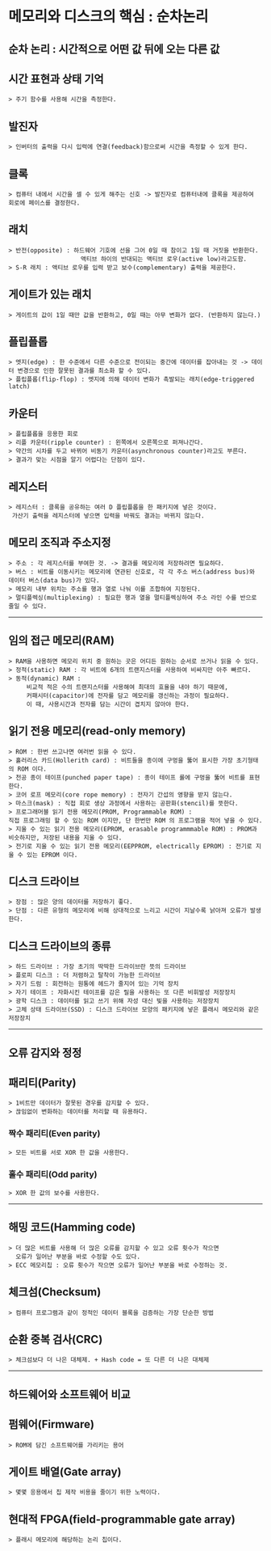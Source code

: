 # 메모리와 디스크의 핵심 : 순차논리

## 순차 논리 : 시간적으로 어떤 값 뒤에 오는 다른 값

## 시간 표현과 상태 기억
    > 주기 함수를 사용해 시간을 측정한다.

## 발진자
    > 인버터의 출력을 다시 입력에 연결(feedback)함으로써 시간을 측정할 수 있게 한다.

## 클록
    > 컴퓨터 내에서 시간을 셀 수 있게 해주는 신호 -> 발진자로 컴퓨터내에 클록을 제공하여 회로에 페이스를 결정한다.

## 래치
    > 반전(opposite) : 하드웨어 기호에 선을 그어 0일 때 참이고 1일 때 거짓을 반환한다. 
                        액티브 하이의 반대되는 액티브 로우(active low)라고도함.
    > S-R 래치 : 액티브 로우를 입력 받고 보수(complementary) 출력을 제공한다.

## 게이트가 있는 래치
    > 게이트의 값이 1일 때만 값을 반환하고, 0일 때는 아무 변화가 없다. (반환하지 않는다.)

## 플립플롭
    > 엣지(edge) : 한 수준에서 다른 수준으로 전이되는 중간에 데이터를 잡아내는 것 -> 데이터 변경으로 인한 잘못된 결과를 최소화 할 수 있다.
    > 플립플롭(flip-flop) : 엣지에 의해 데이터 변화가 촉발되는 래치(edge-triggered latch)

## 카운터
    > 플립플롭을 응용한 회로
    > 리플 카운터(ripple counter) : 왼쪽에서 오른쪽으로 퍼져나간다. 
    > 약간의 시차를 두고 바뀌어 비동기 카운터(asynchronous counter)라고도 부른다.
    > 결과가 맞는 시점을 알기 어렵다는 단점이 있다.

## 레지스터
    > 레지스터 : 클록을 공유하는 여러 D 플립플롭을 한 패키지에 넣은 것이다.
     가산기 출력을 레지스터에 넣으면 입력을 바꿔도 결과는 바뀌지 않는다.

## 메모리 조직과 주소지정
    > 주소 : 각 레지스터를 부여한 것. -> 결과를 메모리에 저장하려면 필요하다.
    > 버스 : 비트를 이동시키는 메모리에 연관된 신호로, 각 각 주소 버스(address bus)와 데이터 버스(data bus)가 있다.
    > 메모리 내부 위치는 주소를 행과 열로 나눠 이를 조합하여 지정된다.
    > 멀티플렉싱(multiplexing) : 필요한 행과 열을 멀티플렉싱하여 주소 라인 수를 반으로 줄일 수 있다.
---
## 임의 접근 메모리(RAM)
    > RAM을 사용하면 메모리 위치 중 원하는 곳은 어디든 원하는 순서로 쓰거나 읽을 수 있다.
    > 정적(static) RAM : 각 비트에 6개의 트랜지스터를 사용하여 비싸지만 아주 빠르다.
    > 동적(dynamic) RAM :
         비교적 적은 수의 트랜지스터를 사용해여 최대의 효율을 내야 하기 때문에,
         커패시터(capacitor)에 전자를 담고 메모리를 갱신하는 과정이 필요하다.
         이 때, 사용시간과 전자를 담는 시간이 겹치지 않아야 한다.

## 읽기 전용 메모리(read-only memory)
    > ROM : 한번 쓰고나면 여러번 읽을 수 있다.
    > 홀러리스 카드(Hollerith card) : 비트들을 종이에 구멍을 뚫어 표시한 가장 초기형태의 ROM 이다.
    > 천공 종이 테이프(punched paper tape) : 종이 테이프 롤에 구멍을 뚫어 비트를 표현한다.
    > 코어 로프 메모리(core rope memory) : 전자기 간섭의 영향을 받지 않는다.
    > 마스크(mask) : 직접 회로 생상 과정에서 사용하는 공판화(stencil)를 뜻한다.
    > 프로그래머블 읽기 전용 메모리(PROM, Programmable ROM) : 
    직접 프로그래밍 할 수 있는 ROM 이지만, 단 한번만 ROM 의 프로그램을 적어 넣을 수 있다.
    > 지울 수 있는 읽기 전용 메모리(EPROM, erasable programmmable ROM) : PROM과 비슷하지만, 저장된 내용을 지울 수 있다.
    > 전기로 지울 수 있는 읽기 전용 메모리(EEPPROM, electrically EPROM) : 전기로 지울 수 있는 EPROM 이다.

## 디스크 드라이브
    > 장점 : 많은 양의 데이터를 저장하기 좋다.
    > 단점 : 다른 유형의 메모리에 비해 상대적으로 느리고 시간이 지날수록 낡아져 오류가 발생한다.

## 디스크 드라이브의 종류
    > 하드 드라이브 : 가장 초기의 딱딱한 드라이브란 뜻의 드라이브
    > 플로피 디스크 : 더 저렴하고 탈착이 가능한 드라이브
    > 자기 드럼 : 회전하는 원통에 헤드가 줄지어 있는 기억 장치
    > 자기 테이프 : 자화시킨 테이프를 감은 릴을 사용하는 또 다른 비휘발성 저장장치
    > 광학 디스크 : 데이터를 읽고 쓰기 위해 자성 대신 빛을 사용하는 저장장치
    > 고체 상태 드라이브(SSD) : 디스크 드라이브 모양의 패키지에 넣은 플래시 메모리와 같은 저장장치
---
## 오류 감지와 정정

## 패리티(Parity)
    > 1비트만 데이터가 잘못된 경우를 감지할 수 있다. 
    > 끊임없이 변화하는 데이터를 처리할 때 유용하다.

### 짝수 패리티(Even parity)
    > 모든 비트를 서로 XOR 한 값을 사용한다.
### 홀수 패리티(Odd parity)
    > XOR 한 값의 보수를 사용한다.
---
## 해밍 코드(Hamming code)
    > 더 많은 비트를 사용해 더 많은 오류를 감지할 수 있고 오류 횟수가 작으면
      오류가 일어난 부분을 바로 수정할 수도 있다.
    > ECC 메모리칩 : 오류 횟수가 작으면 오류가 일어난 부분을 바로 수정하는 것.


## 체크섬(Checksum)
    > 컴퓨터 프로그램과 같이 정적인 데이터 블록을 검증하는 가장 단순한 방법

## 순환 중복 검사(CRC)
    > 체크섬보다 더 나은 대체제. + Hash code = 또 다른 더 나은 대체제 

---
## 하드웨어와 소프트웨어 비교

## 펌웨어(Firmware)
    > ROM에 담긴 소프트웨어를 가리키는 용어

## 게이트 배열(Gate array)
    > 몇몇 응용에서 칩 제작 비용을 줄이기 위한 노력이다.

## 현대적 FPGA(field-programmable gate array)
    > 플래시 메모리에 해당하는 논리 칩이다.
